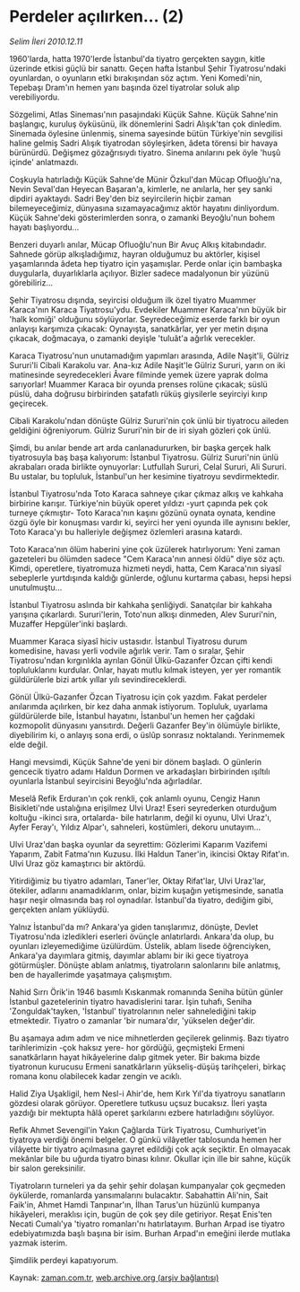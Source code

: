 # Perdeler  açılırken... (2)

*Selim İleri 2010.12.11*

<td class="columnist-detail">
<p>1960'larda, hatta 1970'lerde İstanbul'da tiyatro gerçekten saygın, kitle üzerinde etkisi güçlü bir sanattı. Geçen hafta İstanbul Şehir Tiyatrosu'ndaki oyunlardan, o oyunların etki bırakışından söz açtım. Yeni Komedi'nin, Tepebaşı Dram'ın hemen yanı başında özel tiyatrolar soluk alıp verebiliyordu.</p>
<p><p>Sözgelimi, Atlas Sineması'nın pasajındaki Küçük Sahne. Küçük Sahne'nin başlangıç, kuruluş öyküsünü, ilk dönemlerini Sadri Alışık'tan çok dinledim. Sinemada öylesine ünlenmiş, sinema sayesinde bütün Türkiye'nin sevgilisi haline gelmiş Sadri Alışık tiyatrodan söyleşirken, âdeta törensi bir havaya bürünürdü. Değişmez gözağrısıydı tiyatro. Sinema anılarını pek öyle 'huşû içinde' anlatmazdı.
<p>Coşkuyla hatırladığı Küçük Sahne'de Münir Özkul'dan Mücap Ofluoğlu'na, Nevin Seval'dan Heyecan Başaran'a, kimlerle, ne anılarla, her şey sanki dipdiri ayaktaydı. Sadri Bey'den biz seyircilerin hiçbir zaman bilemeyeceğimiz, dünyasına sızamayacağımız aktör hayatını dinliyordum. Küçük Sahne'deki gösterimlerden sonra, o zamanki Beyoğlu'nun bohem hayatı başlıyordu...
<p>Benzeri duyarlı anılar, Mücap Ofluoğlu'nun Bir Avuç Alkış kitabındadır. Sahnede görüp alkışladığımız, hayran olduğumuz bu aktörler, kişisel yaşamlarında âdeta hep tiyatro için yaşamışlar. Perde onlar için bambaşka duygularla, duyarlıklarla açılıyor. Bizler sadece madalyonun bir yüzünü görebiliriz...
<p>Şehir Tiyatrosu dışında, seyircisi olduğum ilk özel tiyatro Muammer Karaca'nın Karaca Tiyatrosu'ydu. Evdekiler Muammer Karaca'nın büyük bir 'halk komiği' olduğunu söylüyorlar. Seyredeceğimiz eserde farklı bir oyun anlayışı karşımıza çıkacak: Oynayışta, sanatkârlar, yer yer metin dışına çıkacak, doğmacaya, o zamanki deyişle 'tuluât'a ağırlık verecekler.
<p>Karaca Tiyatrosu'nun unutamadığım yapımları arasında, Adile Naşit'li, Gülriz Sururi'li Cibali Karakolu var. Ana-kız Adile Naşit'le Gülriz Sururi, yarın on iki matinesinde seyredecekleri Âvare filminde yemek üzere yaprak dolma sarıyorlar! Muammer Karaca bir oyunda prenses rolüne çıkacak; süslü püslü, daha doğrusu birbirinden şatafatlı rüküş giysilerle seyirciyi kırıp geçirecek.
<p>Cibali Karakolu'ndan dönüşte Gülriz Sururi'nin çok ünlü bir tiyatrocu aileden geldiğini öğreniyorum. Gülriz Sururi'nin bir de iri siyah gözleri çok ünlü.
<p>Şimdi, bu anılar bende art arda canlanadururken, bir başka gerçek halk tiyatrosuyla baş başa kalıyorum: İstanbul Tiyatrosu. Gülriz Sururi'nin ünlü akrabaları orada birlikte oynuyorlar: Lutfullah Sururi, Celal Sururi, Ali Sururi. Bu ustalar, bu topluluk, İstanbul'un her kesimine tiyatroyu sevdirmektedir.
<p>İstanbul Tiyatrosu'nda Toto Karaca sahneye çıkar çıkmaz alkış ve kahkaha birbirine karışır. Türkiye'nin büyük operet yıldızı -yurt çapında pek çok turneye çıkmıştır- Toto Karaca'nın kaşını gözünü oynata oynata, kendine özgü öyle bir konuşması vardır ki, seyirci her yeni oyunda ille aynısını bekler, Toto Karaca'yı bu halleriyle değişmez özlemleri arasına katardı.
<p>Toto Karaca'nın ölüm haberini yine çok üzülerek hatırlıyorum: Yeni zaman gazeteleri bu ölümden sadece "Cem Karaca'nın annesi öldü" diye söz açtı. Kimdi, operetlere, tiyatromuza hizmeti neydi, hatta, Cem Karaca'nın siyasî sebeplerle yurtdışında kaldığı günlerde, oğlunu kurtarma çabası, hepsi hepsi unutulmuştu...
<p>İstanbul Tiyatrosu aslında bir kahkaha şenliğiydi. Sanatçılar bir kahkaha yarışına çıkarlardı. Sururi'lerin, Toto'nun alkışı dinmeden, Alev Sururi'nin, Muzaffer Hepgüler'inki başlardı.
<p>Muammer Karaca siyasî hiciv ustasıdır. İstanbul Tiyatrosu durum komedisine, havası yerli vodvile ağırlık verir. Tam o sıralar, Şehir Tiyatrosu'ndan kırgınlıkla ayrılan Gönül Ülkü-Gazanfer Özcan çifti kendi topluluklarını kurdular. Onlar, hayatı mutlu kılmak isteyen, yer yer romantik güldürülerle bizi artık yıllar yılı sevindireceklerdi.
<p>Gönül Ülkü-Gazanfer Özcan Tiyatrosu için çok yazdım. Fakat perdeler anılarımda açılırken, bir kez daha anmak istiyorum. Topluluk, uyarlama güldürülerde bile, İstanbul hayatını, İstanbul'un hemen her çağdaki kozmopolit dünyasını yansıtırdı. Değerli Gazanfer Bey'in ölümüyle birlikte, diyebilirim ki, o anlayış sona erdi, o üslûp sonrasız noktalandı. Yerinmemek elde değil.
<p>Hangi mevsimdi, Küçük Sahne'de yeni bir dönem başladı. O günlerin gencecik tiyatro adamı Haldun Dormen ve arkadaşları birbirinden ışıltılı oyunlarla İstanbul seyircisini Beyoğlu'nda ağırladılar.
<p>Meselâ Refik Erduran'ın çok renkli, çok anlamlı oyunu, Cengiz Hanın Bisikleti'nde ustalığına erişilmez Ulvi Uraz! Eseri seyrederken oturduğum koltuğu -ikinci sıra, ortalarda- bile hatırlarım, değil ki oyunu, Ulvi Uraz'ı, Ayfer Feray'ı, Yıldız Alpar'ı, sahneleri, kostümleri, dekoru unutayım...
<p>Ulvi Uraz'dan başka oyunlar da seyrettim: Gözlerimi Kaparım Vazifemi Yaparım, Zabit Fatma'nın Kuzusu. İlki Haldun Taner'in, ikincisi Oktay Rifat'ın. Ulvi Uraz göz kamaştırıcı bir aktördü.
<p>Yitirdiğimiz bu tiyatro adamları, Taner'ler, Oktay Rifat'lar, Ulvi Uraz'lar, ötekiler, adlarını anamadıklarım, onlar, bizim kuşağın yetişmesinde, sanatla haşır neşir olmasında baş rol oynadılar. İstanbul'da tiyatro, dediğim gibi, gerçekten anlam yüklüydü.
<p>Yalnız İstanbul'da mı? Ankara'ya giden tanışlarımız, dönüşte, Devlet Tiyatrosu'nda izledikleri eserleri övünçle anlatırlardı. Ankara'da olup, bu oyunları izleyemediğime üzülürdüm. Üstelik, ablam lisede öğrenciyken, Ankara'ya dayımlara gitmiş, dayımlar ablamı bir iki gece tiyatroya götürmüşler. Dönüşte ablam anlatmış, tiyatroların salonlarını bile anlatmış, ben de hayallerimde yaşatmaya çalışmıştım.
<p>Nahid Sırrı Örik'in 1946 basımlı Kıskanmak romanında Seniha bütün günler İstanbul gazetelerinin tiyatro havadislerini tarar. İşin tuhafı, Seniha 'Zonguldak'tayken, 'İstanbul' tiyatrolarının neler sahnelediğini takip etmektedir. Tiyatro o zamanlar 'bir numara'dır, 'yükselen değer'dir.
<p>Bu aşamaya adım adım ve nice mihnetlerden geçilerek gelinmiş. Bazı tiyatro tarihlerimizin -çok haksız yere- hor gördüğü, geçmişteki Ermeni sanatkârların hayat hikâyelerine dalıp gitmek yeter. Bir bakıma bizde tiyatronun kurucusu Ermeni sanatkârların yükseliş-düşüş tarihçeleri, birkaç romana konu olabilecek kadar zengin ve acıklı.
<p>Halid Ziya Uşakligil, hem Nesl-i Ahir'de, hem Kırk Yıl'da tiyatroyu sanatların gözdesi olarak görüyor. Operetlere tutkusu uçsuz bucaksız. İleri yaşta yazdığı bir mektupta hâlâ operet şarkılarını ezbere hatırladığını söylüyor.
<p>Refik Ahmet Sevengil'in Yakın Çağlarda Türk Tiyatrosu, Cumhuriyet'in tiyatroya verdiği önemi belgeler. O günkü vilâyetler tablosunda hemen her vilâyette bir tiyatro açılmasına gayret edildiği çok açık seçiktir. En olmayacak mekânlar bile bu uğurda tiyatro binası kılınır. Okullar için ille bir sahne, küçük bir salon gereksinilir.
<p>Tiyatroların turneleri ya da şehir şehir dolaşan kumpanyalar çok geçmeden öykülerde, romanlarda yansımalarını bulacaktır. Sabahattin Ali'nin, Sait Faik'in, Ahmet Hamdi Tanpınar'ın, İlhan Tarus'un hüzünlü kumpanya hikâyeleri, meraklısı için, bugün de çok şey dile getiriyor. Reşat Enis'ten Necati Cumalı'ya 'tiyatro romanları'nı hatırlatayım. Burhan Arpad ise tiyatro edebiyatımızda başlı başına bir isim. Burhan Arpad'ın emeğini ilerde mutlaka yazmak isterim.
<p>Şimdilik perdeyi kapatıyorum.</p>
<a href="http://web.archive.org/web/20101211225329/mailto:/">
</a></p></p></p></p></p></p></p></p></p></p></p></p></p></p></p></p></p></p></p></p></p></p></p></td>

Kaynak: [zaman.com.tr](http://zaman.com.tr/yazar.do?yazino=1063405), [web.archive.org (arşiv bağlantısı)](http://web.archive.org/web/20101211225329/http://zaman.com.tr:80/yazar.do?yazino=1063405)
